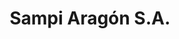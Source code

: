 ---
title: "Sampi Aragón S.A."
url: /doneztebe-santesteban/sampi-aragon-s-a/
shop: reparación de automóviles
---